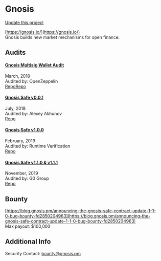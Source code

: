 
# Gnosis

[Update this project](https://github.com/ConsenSys/blockchainSecurityDB/edit/master/projects/gnosis.json)
  
[https://gnosis.io/](https://gnosis.io/)<br>
Gnosis builds new market mechanisms for open finance.


## Audits



#### [Gnosis Multisig Wallet Audit](https://blog.openzeppelin.com/gnosis-multisig-wallet-audit-d702ff0e2b1e/)

March, 2018<br>
Audited by: OpenZeppelin<br>
[Repo](https://github.com/maraoz/MultiSigWallet/tree/585863178330d3c64855d596caba2b7f3271a423)[Repo](https://github.com/gnosis/MultiSigWallet/tree/master/contracts)
      


#### [Gnosis Safe v0.0.1](https://github.com/gnosis/safe-contracts/blob/development/docs/alexey_audit.md)

July, 2018<br>
Audited by: Alexey Akhunov<br>
[Repo](https://github.com/gnosis/safe-contracts/commit/e0575ce68b1f38b6088898b00ac7615dee51100f)
      


#### [Gnosis Safe v1.0.0](https://github.com/gnosis/safe-contracts/blob/v1.1.1/docs/Gnosis_Safe_Formal_Verification_Report_1_0_0.pdf)

February, 2019<br>
Audited by: Runtime Verification<br>
[Repo](https://github.com/gnosis/safe-contracts/commit/703dde2ea9882a35762146844d5cfbeeec73e36f)
      


#### [Gnosis Safe v1.1.0 & v1.1.1](https://github.com/gnosis/safe-contracts/blob/v1.1.1/docs/audit_1_1_1.md)

November, 2019<br>
Audited by: G0 Group<br>
[Repo](https://github.com/gnosis/safe-contracts/commit/2df0b2e0ad5d0f7ab5423e7f5baa72b2456d32ae)
      

  

## Bounty

[https://blog.gnosis.pm/announcing-the-gnosis-safe-contract-update-1-1-0-bug-bounty-fd2850204963](https://blog.gnosis.pm/announcing-the-gnosis-safe-contract-update-1-1-0-bug-bounty-fd2850204963)<br>
Max payout: $100,000


## Additional Info

Security Contact: bounty@gnosis.pm
